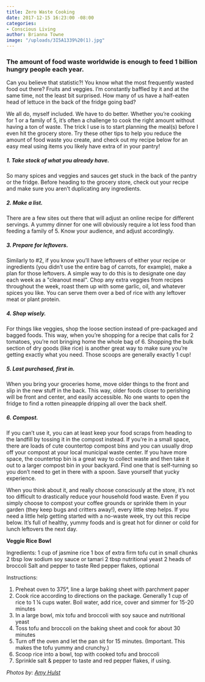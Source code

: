 ```yaml
---
title: Zero Waste Cooking
date: 2017-12-15 16:23:00 -08:00
categories:
- Conscious Living
author: Brianna Towne
image: "/uploads/3I5A1339%20(1).jpg"
---
```


### **The amount of food waste worldwide is enough to feed 1 billion hungry people each year.**

Can you believe that statistic?! You know what the most frequently wasted food out there? Fruits and veggies. I’m constantly baffled by it and at the same time, not the least bit surprised. How many of us have a half-eaten head of lettuce in the back of the fridge going bad? 

We all do, myself included. We have to do better. Whether you’re cooking for 1 or a family of 5, it’s often a challenge to cook the right amount without having a ton of waste. The trick I use is to start planning the meal(s) before I even hit the grocery store. Try these other tips to help you reduce the amount of food waste you create, and check out my recipe below for an easy meal using items you likely have extra of in your pantry!

##### 1. Take stock of what you already have. 

So many spices and veggies and sauces get stuck in the back of the pantry or the fridge. Before heading to the grocery store, check out your recipe and make sure you aren’t duplicating any ingredients. 
  
##### 2. Make a list. 

There are a few sites out there that will adjust an online recipe for different servings. A yummy dinner for one will obviously require a lot less food than feeding a family of 5. Know your audience, and adjust accordingly.

##### 3. Prepare for leftovers. 

Similarly to #2, if you know you’ll have leftovers of either your recipe or ingredients (you didn’t use the entire bag of carrots, for example), make a plan for those leftovers. A simple way to do this is to designate one day each week as a "cleanout meal". Chop any extra veggies from recipes throughout the week, roast them up with some garlic, oil, and whatever spices you like. You can serve them over a bed of rice with any leftover meat or plant protein. 

##### 4. Shop wisely. 

For things like veggies, shop the loose section instead of pre-packaged and bagged foods. This way, when you’re shopping for a recipe that calls for 2 tomatoes, you’re not bringing home the whole bag of 6. Shopping the bulk section of dry goods (like rice) is another great way to make sure you’re getting exactly what you need. Those scoops are generally exactly 1 cup!

##### 5. Last purchased, first in. 

When you bring your groceries home, move older things to the front and slip in the new stuff in the back. This way, older foods closer to perishing will be front and center, and easily accessible. No one wants to open the fridge to find a rotten pineapple dripping all over the back shelf.

##### 6. Compost. 

If you can’t use it, you can at least keep your food scraps from heading to the landfill by tossing it in the compost instead. If you’re in a small space, there are loads of cute countertop compost bins and you can usually drop off your compost at your local municipal waste center. If you have more space, the countertop bin is a great way to collect waste and then take it out to a larger compost bin in your backyard. Find one that is self-turning so you don’t need to get in there with a spoon. Save yourself that yucky experience. 

When you think about it, and really choose consciously at the store, it’s not too difficult to drastically reduce your household food waste. Even if you simply choose to compost your coffee grounds or sprinkle them in your garden (they keep bugs and critters away!), every little step helps. If you need a little help getting started with a no-waste week, try out this recipe below. It’s full of healthy, yummy foods and is great hot for dinner or cold for lunch leftovers the next day.

**Veggie Rice Bowl**

Ingredients:
1 cup of jasmine rice
1 box of extra firm tofu cut in small chunks
2 tbsp low sodium soy sauce or tamari
2 tbsp nutritional yeast
2 heads of broccoli
Salt and pepper to taste
Red pepper flakes, optional

Instructions:
1. Preheat oven to 375°, line a large baking sheet with parchment paper
2. Cook rice according to directions on the package. Generally 1 cup of rice to 1 ¼ cups water. Boil water, add rice, cover and simmer for 15-20 minutes
3. In a large bowl, mix tofu and broccoli with soy sauce and nutritional yeast
4. Toss tofu and broccoli on the baking sheet and cook for about 30 minutes
5. Turn off the oven and let the pan sit for 15 minutes. (Important. This makes the tofu yummy and crunchy.)
6. Scoop rice into a bowl, top with cooked tofu and broccoli
7. Sprinkle salt & pepper to taste and red pepper flakes, if using.

_Photos by: [Amy Hulst](https://www.instagram.com/amyhulstforpresident/)_
